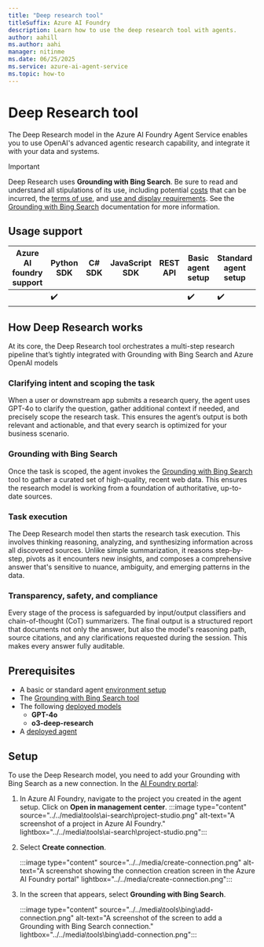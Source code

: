 ```yaml
---
title: "Deep research tool"
titleSuffix: Azure AI Foundry
description: Learn how to use the deep research tool with agents.
author: aahill
ms.author: aahi
manager: nitinme
ms.date: 06/25/2025
ms.service: azure-ai-agent-service
ms.topic: how-to
---
```


# Deep Research tool

The Deep Research model in the Azure AI Foundry Agent Service enables you to use OpenAI's advanced agentic research capability, and integrate it with your data and systems.

> [!IMPORTANT]
> Deep Research uses **Grounding with Bing Search**. Be sure to read and understand all stipulations of its use, including potential [costs](https://www.microsoft.com/bing/apis/grounding-pricing) that can be incurred, the [terms of use](https://www.microsoft.com/bing/apis/grounding-legal), and [use and display requirements](./bing-grounding.md#how-to-display-grounding-with-bing-search-results). See the [Grounding with Bing Search](./bing-grounding.md) documentation for more information.

## Usage support

|Azure AI foundry support  | Python SDK |	C# SDK | JavaScript SDK | REST API |Basic agent setup | Standard agent setup |
|---------|---------|---------|---------|---------|---------|---------|
|  | ✔️ |  |  |  | ✔️  | ✔️ |

## How Deep Research works

At its core, the Deep Research tool orchestrates a multi-step research pipeline that’s tightly integrated with Grounding with Bing Search and Azure OpenAI models

### Clarifying intent and scoping the task

When a user or downstream app submits a research query, the agent uses GPT-4o to clarify the question, gather additional context if needed, and precisely scope the research task. This ensures the agent’s output is both relevant and actionable, and that every search is optimized for your business scenario.

### Grounding with Bing Search

Once the task is scoped, the agent invokes the [Grounding with Bing Search](./bing-grounding.md) tool to gather a curated set of high-quality, recent web data. This ensures the research model is working from a foundation of authoritative, up-to-date sources. 

### Task execution

The Deep Research model then starts the research task execution. This involves thinking reasoning, analyzing, and synthesizing information across all discovered sources. Unlike simple summarization, it reasons step-by-step, pivots as it encounters new insights, and composes a comprehensive answer that's sensitive to nuance, ambiguity, and emerging patterns in the data. 

### Transparency, safety, and compliance

Every stage of the process is safeguarded by input/output classifiers and chain-of-thought (CoT) summarizers. The final output is a structured report that documents not only the answer, but also the model's reasoning path, source citations, and any clarifications requested during the session. This makes every answer fully auditable.

## Prerequisites
- A basic or standard agent [environment setup](../../environment-setup.md)
- The [Grounding with Bing Search tool](./bing-grounding.md)
- The following [deployed models](../../../model-inference/how-to/create-model-deployments.md)
    - **GPT-4o**
    - **o3-deep-research** 
- A [deployed agent](../../quickstart.md)

## Setup 

To use the Deep Research model, you need to add your Grounding with Bing Search as a new connection. In the [AI Foundry portal](https://ai.azure.com/?cid=learnDocs):

1. In Azure AI Foundry, navigate to the project you created in the agent setup. Click on **Open in management center**.
    :::image type="content" source="../../media\tools\ai-search\project-studio.png" alt-text="A screenshot of a project in Azure AI Foundry." lightbox="../../media\tools\ai-search\project-studio.png":::

1. Select **Create connection**.

    :::image type="content" source="../../media/create-connection.png" alt-text="A screenshot showing the connection creation screen in the Azure AI Foundry portal" lightbox="../../media/create-connection.png":::

1. In the screen that appears, select **Grounding with Bing Search**. 

    :::image type="content" source="../../media\tools\bing\add-connection.png" alt-text="A screenshot of the screen to add a Grounding with Bing Search connection." lightbox="../../media\tools\bing\add-connection.png":::
